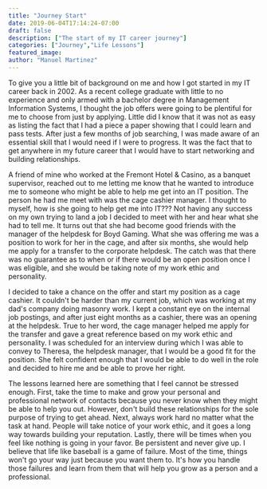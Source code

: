 ```yaml
---
title: "Journey Start"
date: 2019-06-04T17:14:24-07:00
draft: false
description: ["The start of my IT career journey"]
categories: ["Journey","Life Lessons"]
featured_image:
author: "Manuel Martinez"
---
```


To give you a little bit of background on me and how I got started in my IT  career back in 2002. As a recent college graduate with little to no experience and only armed with a bachelor degree in Management Information Systems, I thought the job offers were going to be plentiful for me to choose from just by applying. Little did I know that it was not as easy as listing the fact that I had a piece a paper showing that I could learn and pass tests. After just a few months of job searching, I was made aware of an essential skill that I would need if I were to progress. It was the fact that to get anywhere in my future career that I would have to start networking and building relationships.

A friend of mine who worked at the Fremont Hotel & Casino, as a banquet supervisor, reached out to me letting me know that he wanted to introduce me to someone who might be able to help me get into an IT position. The person he had me meet with was the cage cashier manager. I thought to myself, how is she going to help get me into IT??? Not having any success on my own trying to land a job I decided to meet with her and hear what she had to tell me. It turns out that she had become good friends with the manager of the helpdesk for Boyd Gaming. What she was offering me was a position to work for her in the cage, and after six months, she would help me apply for a transfer to the corporate helpdesk. The catch was that there was no guarantee as to when or if there would be an open position once I was eligible, and she would be taking note of my work ethic and personality.

I decided to take a chance on the offer and start my position as a cage cashier. It couldn't be harder than my current job, which was working at my dad's company doing masonry work.  I kept a constant eye on the internal job postings, and after just eight months as a cashier, there was an opening at the helpdesk. True to her word, the cage manager helped me apply for the transfer and gave a great reference based on my work ethic and personality. I was scheduled for an interview during which I was able to convey to Theresa, the helpdesk manager, that I would be a good fit for the position. She felt confident enough that I would be able to do well in the role and decided to hire me and be able to prove her right.

The lessons learned here are something that I feel cannot be stressed enough. First, take the time to make and grow your personal and professional network of contacts because you never know when they might be able to help you out. However, don't build these relationships for the sole purpose of trying to get ahead. Next, always work hard no matter what the task at hand. People will take notice of your work ethic, and it goes a long way towards building your reputation. Lastly, there will be times when you feel like nothing is going in your favor. Be persistent and never give up. I believe that life like baseball is a game of failure. Most of the time, things won't go your way just because you want them to. It's how you handle those failures and learn from them that will help you grow as a person and a professional.

